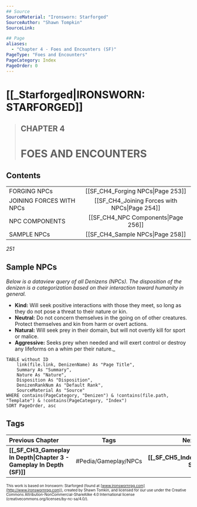 ```yaml
---
## Source
SourceMaterial: "Ironsworn: Starforged"
SourceAuthor: "Shawn Tompkin"
SourceLink: 

## Page
aliases:
  - "Chapter 4 - Foes and Encounters (SF)"
PageType: "Foes and Encounters"
PageCategory: Index
PageOrder: 0
---
```

# [[_Starforged|IRONSWORN: STARFORGED]]
> ## CHAPTER 4
> # FOES AND ENCOUNTERS
## Contents
|  |  |
| --- |:---:|
| FORGING NPCs | [[SF_CH4_Forging NPCs\|Page 253]] |
| JOINING FORCES WITH NPCs | [[SF_CH4_Joining Forces with NPCs\|Page 254]] |
| NPC COMPONENTS | [[SF_CH4_NPC Components\|Page 256]] |
| SAMPLE NPCs | [[SF_CH4_Sample NPCs\|Page 258]] |

*251*

## Sample NPCs
_Below is a dataview query of all Denizens (NPCs). The disposition of the denizen is a categorization based on their interaction toward humanity in general._
- **Kind:** Will seek positive interactions with those they meet, so long as they do not pose a threat to their nature or kin.
- **Neutral:**  Do not concern themselves in the going on of other creatures. Protect themselves and  kin from harm or overt actions.
- **Natural:** Will seek prey in their domain, but will not overtly kill for sport or malice.
- **Aggressive:** Seeks prey when needed and will exert control or destroy any lifeforms on a whim per their nature._
```dataview
TABLE without ID
	link(file.link, DenizenName) As "Page Title",
	Summary As "Summary",
	Nature As "Nature",
	Disposition As "Disposition",
	DenizenRankNum As "Default Rank",
	SourceMaterial As "Source"
WHERE contains(PageCategory, "Denizen") & !contains(file.path, "Template") & !contains(PageCategory, "Index")
SORT PageOrder, asc
```

## Tags
| Previous Chapter | Tags | Next Chapter |
|:--- |:---:| ---:|
| **[[_SF_CH3_Gameplay In Depth\|Chapter 3 - Gameplay In Depth (SF)]]** | #Pedia/Gameplay/NPCs | **[[_SF_CH5_Index\|Oracles Summary]]** |

<font size=-2>This work is based on Ironsworn: Starforged (found at [www.ironswornrpg.com](http://www.ironswornrpg.com)), created by Shawn Tomkin, and licensed for our use under the Creative Commons Attribution-NonCommercial-ShareAlike 4.0 International license  (creativecommons.org/licenses/by-nc-sa/4.0/).</font>